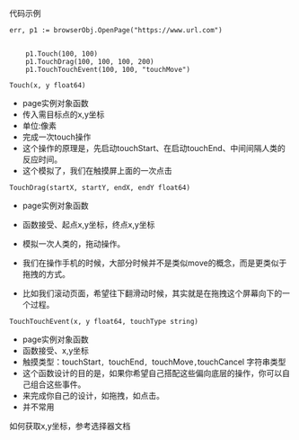 



代码示例

```
err, p1 := browserObj.OpenPage("https://www.url.com")


	p1.Touch(100, 100)
	p1.TouchDrag(100, 100, 100, 200)
	p1.TouchTouchEvent(100, 100, "touchMove")
```





```
Touch(x, y float64)
```

- page实例对象函数
- 传入需目标点的x,y坐标
- 单位:像素
- 完成一次touch操作
- 这个操作的原理是，先启动touchStart、在启动touchEnd、中间间隔人类的反应时间。
- 这个模拟了，我们在触摸屏上面的一次点击





```
TouchDrag(startX, startY, endX, endY float64)
```

- page实例对象函数

- 函数接受、起点x,y坐标，终点x,y坐标

- 模拟一次人类的，拖动操作。

- 我们在操作手机的时候，大部分时候并不是类似move的概念，而是更类似于拖拽的方式。

- 比如我们滚动页面，希望往下翻滑动时候，其实就是在拖拽这个屏幕向下的一个过程。

  





```
TouchTouchEvent(x, y float64, touchType string)
```

- page实例对象函数
- 函数接受、x,y坐标
- 触摸类型：touchStart`, `touchEnd`, `touchMove`,`touchCancel 字符串类型
- 这个函数设计的目的是，如果你希望自己搭配这些偏向底层的操作，你可以自己组合这些事件。
- 来完成你自己的设计，如拖拽，如点击。
- 并不常用





如何获取x,y坐标，参考选择器文档

